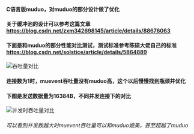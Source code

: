 #### C语言版muduo，对muduo的部分设计做了优化
#### 关于缓冲池的设计可以参考这篇文章 https://blog.csdn.net/zxm342698145/article/details/88676063

#### 下面是和muduo的部分性能对比测试，测试标准参考陈硕大佬自己的标准 https://blog.csdn.net/solstice/article/details/5864889 


![吞吐量对比](https://github.com/shonm520/mu_event/blob/master/src/testcase/1.png)

#### 连接数为1时，muevent吞吐量没有muduo高，这个以后慢慢找到瓶颈并优化

#### 下图是发送数据量为16384B，不同并发连接下的对比
![并发时吞吐量对比](https://github.com/shonm520/mu_event/blob/master/src/testcase/2.png)

###### 可以看到并发数越大时muevent吞吐量可以和muduo媲美，甚至超越了muduo



